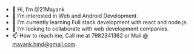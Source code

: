 - 👋 Hi, I’m @21Mayank
- 👀 I’m interested in Web and Android Development.
- 🌱 I’m currently learning Full stack development with react and node.js.
- 💞️ I’m looking to collaborate with web development companies.
- 📫 How to reach me, Call me at 7982341362 or Mail @ mayank.hind@gmail.com.

<!---
21Mayank/21Mayank is a ✨ special ✨ repository because its `README.md` (this file) appears on your GitHub profile.
You can click the Preview link to take a look at your changes.
--->
